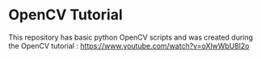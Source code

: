 # OpenCV Tutorial
This repository has basic python OpenCV scripts and was created during the OpenCV tutorial : https://www.youtube.com/watch?v=oXlwWbU8l2o
